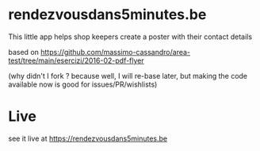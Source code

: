 # rendezvousdans5minutes.be

This little app helps shop keepers create a poster with their contact details

based on https://github.com/massimo-cassandro/area-test/tree/main/esercizi/2016-02-pdf-flyer

(why didn't I fork ? because well, I will re-base later, but making the code available now is good for issues/PR/wishlists)


# Live

see it live at https://rendezvousdans5minutes.be
